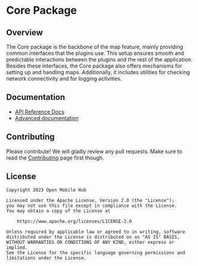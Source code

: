 # Core Package

## Overview

The Core package is the backbone of the map feature, mainly providing common interfaces that the plugins use. This setup ensures smooth and predictable interactions between the plugins and the rest of the application. Besides these interfaces, the Core package also offers mechanisms for setting up and handling maps. Additionally, it includes utilities for checking network connectivity and for logging activities.

## Documentation

- [API Reference Docs](https://openmobilehub.github.io/omh-maps)
- [Advanced documentation](/packages/core/docs/)

## Contributing

Please contribute! We will gladly review any pull requests. Make sure to read the [Contributing](/CONTRIBUTING.md) page first though.

## License

```
Copyright 2023 Open Mobile Hub

Licensed under the Apache License, Version 2.0 (the "License");
you may not use this file except in compliance with the License.
You may obtain a copy of the License at

    https://www.apache.org/licenses/LICENSE-2.0

Unless required by applicable law or agreed to in writing, software
distributed under the License is distributed on an "AS IS" BASIS,
WITHOUT WARRANTIES OR CONDITIONS OF ANY KIND, either express or implied.
See the License for the specific language governing permissions and
limitations under the License.
```
